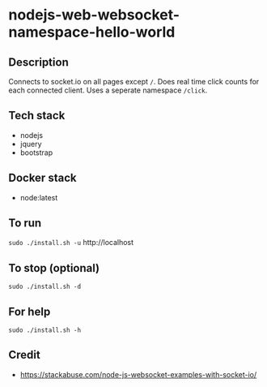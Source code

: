 # nodejs-web-websocket-namespace-hello-world

## Description
Connects to socket.io on all pages except `/`.
Does real time click counts for each
connected client. Uses a seperate namespace `/click`.

## Tech stack
- nodejs
- jquery
- bootstrap

## Docker stack
- node:latest

## To run
`sudo ./install.sh -u`
http://localhost

## To stop (optional)
`sudo ./install.sh -d`

## For help
`sudo ./install.sh -h`

## Credit
- https://stackabuse.com/node-js-websocket-examples-with-socket-io/
